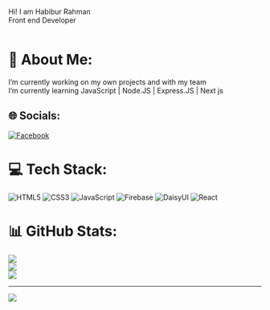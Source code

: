 Hi! I am Habibur Rahman
<br>
Front end Developer

<img src="https://i.ibb.co/mTSvJ0J/White-Blue-and-Green-Simple-Cross-Illustration-Health-Facebook-Cover.jpg" alt="" />

# 💫 About Me:
I’m currently working on my own projects and with my team<br>I’m currently learning JavaScript | Node.JS | Express.JS | Next js


## 🌐 Socials:
[![Facebook](https://img.shields.io/badge/Facebook-%231877F2.svg?logo=Facebook&logoColor=white)](https://facebook.com/netmaster.habib) 

# 💻 Tech Stack:
![HTML5](https://img.shields.io/badge/html5-%23E34F26.svg?style=for-the-badge&logo=html5&logoColor=white) ![CSS3](https://img.shields.io/badge/css3-%231572B6.svg?style=for-the-badge&logo=css3&logoColor=white) ![JavaScript](https://img.shields.io/badge/javascript-%23323330.svg?style=for-the-badge&logo=javascript&logoColor=%23F7DF1E) ![Firebase](https://img.shields.io/badge/firebase-%23039BE5.svg?style=for-the-badge&logo=firebase) ![DaisyUI](https://img.shields.io/badge/daisyui-5A0EF8?style=for-the-badge&logo=daisyui&logoColor=white) ![React](https://img.shields.io/badge/react-%2320232a.svg?style=for-the-badge&logo=react&logoColor=%2361DAFB)
# 📊 GitHub Stats:
![](https://github-readme-stats.vercel.app/api?username=netmasternr&theme=dark&hide_border=false&include_all_commits=false&count_private=false)<br/>
![](https://github-readme-streak-stats.herokuapp.com/?user=netmasternr&theme=dark&hide_border=false)<br/>
![](https://github-readme-stats.vercel.app/api/top-langs/?username=netmasternr&theme=dark&hide_border=false&include_all_commits=false&count_private=false&layout=compact)

---
[![](https://visitcount.itsvg.in/api?id=netmasternr&icon=0&color=0)](https://visitcount.itsvg.in)

<!-- Proudly created with GPRM ( https://gprm.itsvg.in ) -->
